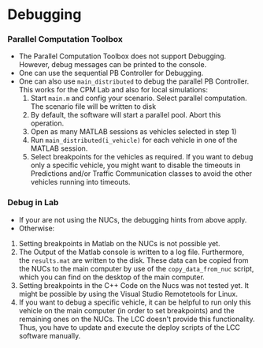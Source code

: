 # Debugging

### Parallel Computation Toolbox

- The Parallel Computation Toolbox does not support Debugging. However, debug messages can be printed to the console.
- One can use the sequential PB Controller for Debugging.
- One can also use `main_distributed` to debug the parallel PB Controller. This works for the CPM Lab and also for local simulations:
  1. Start `main.m` and config your scenario. Select parallel computation. The scenario file will be written to disk
  2. By default, the software will start a parallel pool. Abort this operation.
  3. Open as many MATLAB sessions as vehicles selected in step 1)
  4. Run `main_distributed(i_vehicle)` for each vehicle in one of the MATLAB session.
  5. Select breakpoints for the vehicles as required. If you want to debug only a specific vehicle, you might want to disable the timeouts in Predictions and/or Traffic Communication classes to avoid the other vehicles running into timeouts.

### Debug in Lab

- If your are not using the NUCs, the debugging hints from above apply.
- Otherwise:

1. Setting breakpoints in Matlab on the NUCs is not possible yet.
2. The Output of the Matlab console is written to a log file. Furthermore, the `results.mat` are written to the disk. These data can be copied from the NUCs to the main computer by use of the `copy_data_from_nuc` script, which you can find on the desktop of the main computer.
3. Setting breakpoints in the C++ Code on the Nucs was not tested yet. It might be possible by using the Visual Studio Remotetools for Linux.
4. If you want to debug a specific vehicle, it can be helpful to run only this vehicle on the main computer (in order to set breakpoints) and the remaining ones on the NUCs. The LCC doesn't provide this functionality. Thus, you have to update and execute the deploy scripts of the LCC software manually.
